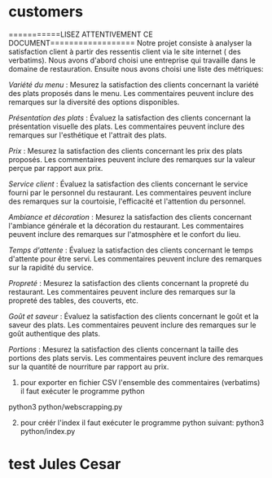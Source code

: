 # customers

===========LISEZ ATTENTIVEMENT CE DOCUMENT==================
Notre projet consiste à analyser la satisfaction client à partir des ressentis client via le site internet ( des verbatims).
Nous avons d'abord choisi une entreprise qui travaille dans le domaine de restauration. 
Ensuite nous avons choisi une liste des métriques:

*Variété du menu* : Mesurez la satisfaction des clients concernant la variété des plats proposés dans le menu. Les commentaires peuvent inclure des remarques sur la diversité des options disponibles.

*Présentation des plats* : Évaluez la satisfaction des clients concernant la présentation visuelle des plats. Les commentaires peuvent inclure des remarques sur l'esthétique et l'attrait des plats.

*Prix* : Mesurez la satisfaction des clients concernant les prix des plats proposés. Les commentaires peuvent inclure des remarques sur la valeur perçue par rapport aux prix.

*Service client* : Évaluez la satisfaction des clients concernant le service fourni par le personnel du restaurant. Les commentaires peuvent inclure des remarques sur la courtoisie, l'efficacité et l'attention du personnel.

*Ambiance et décoration* : Mesurez la satisfaction des clients concernant l'ambiance générale et la décoration du restaurant. Les commentaires peuvent inclure des remarques sur l'atmosphère et le confort du lieu.

*Temps d'attente* : Évaluez la satisfaction des clients concernant le temps d'attente pour être servi. Les commentaires peuvent inclure des remarques sur la rapidité du service.

*Propreté* : Mesurez la satisfaction des clients concernant la propreté du restaurant. Les commentaires peuvent inclure des remarques sur la propreté des tables, des couverts, etc.

*Goût et saveur* : Évaluez la satisfaction des clients concernant le goût et la saveur des plats. Les commentaires peuvent inclure des remarques sur le goût authentique des plats.

*Portions* : Mesurez la satisfaction des clients concernant la taille des portions des plats servis. Les commentaires peuvent inclure des remarques sur la quantité de nourriture par rapport au prix.

1) pour exporter en fichier CSV l'ensemble des commentaires (verbatims) il faut exécuter le programme python

python3 python/webscrapping.py

2) pour créér l'index il faut exécuter le programme python suivant:
python3  python/index.py

# test Jules Cesar
